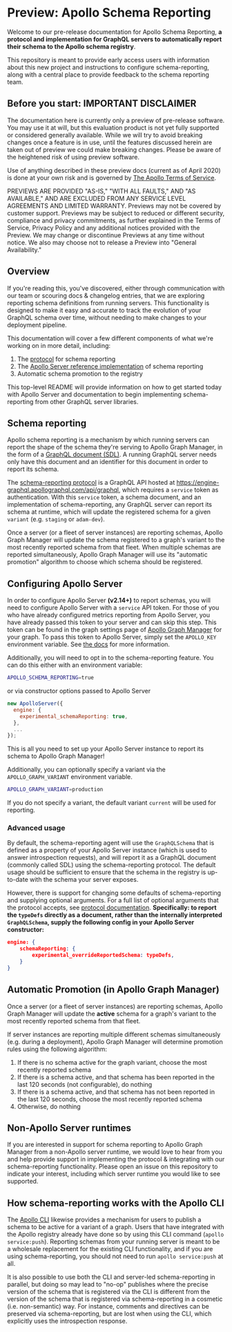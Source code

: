 # Preview: Apollo Schema Reporting

Welcome to our pre-release documentation for Apollo Schema Reporting, **a protocol and implementation for GraphQL servers to automatically report their schema to the Apollo schema registry**.

This repository is meant to provide early access users with information about this new project and instructions to configure schema-reporting, along with a central place to provide feedback to the schema reporting team.

## Before you start: IMPORTANT DISCLAIMER

The documentation here is currently only a preview of pre-release software. You may use it at will, but this evaluation product is not yet fully supported or considered generally available. While we will try to avoid breaking changes once a feature is in use, until the features discussed herein are taken out of preview we could make breaking changes. Please be aware of the heightened risk of using preview software.

Use of anything described in these preview docs (current as of April 2020) is done at your own risk and is governed by [The Apollo Terms of Service](https://www.apollographql.com/Apollo-Terms-of-Service.pdf).

PREVIEWS ARE PROVIDED "AS-IS," "WITH ALL FAULTS," AND "AS AVAILABLE," AND ARE EXCLUDED FROM ANY SERVICE LEVEL AGREEMENTS AND LIMITED WARRANTY. Previews may not be covered by customer support. Previews may be subject to reduced or different security, compliance and privacy commitments, as further explained in the Terms of Service, Privacy Policy and any additional notices provided with the Preview. We may change or discontinue Previews at any time without notice. We also may choose not to release a Preview into "General Availability."

## Overview

If you're reading this, you've discovered, either through communication with our team or scouring docs & changelog entries, that we are exploring reporting schema definitions from running servers. This functionality is designed to make it easy and accurate to track the evolution of your GraphQL schema over time, without needing to make changes to your deployment pipeline.

This documentation will cover a few different components of what we're working on in more detail, including:

1. The [protocol](./schema-reporting-protocol.md) for schema reporting
2. The [Apollo Server reference implementation](https://github.com/apollographql/apollo-server/pull/4084) of schema reporting
3. Automatic schema promotion to the registry

This top-level README will provide information on how to get started today with Apollo Server and documentation to begin implementing schema-reporting from other GraphQL server libraries.

## Schema reporting

Apollo schema reporting is a mechanism by which running servers can report the shape of the schema they're serving to Apollo Graph Manager, in the form of a [GraphQL document (SDL)](https://www.apollographql.com/docs/apollo-server/schema/schema/#the-schema-definition-language). A running GraphQL server needs only have this document and an identifier for this document in order to report its schema.

The [schema-reporting protocol](./schema-reporting-protocol.md) is a GraphQL API hosted at https://engine-graphql.apollographql.com/api/graphql, which requires a `service` token as authentication. With this `service` token, a schema document, and an implementation of schema-reporting, any GraphQL server can report its schema at runtime, which will update the registered schema for a given `variant` (e.g. `staging` or `adam-dev`).

Once a server (or a fleet of server instances) are reporting schemas, Apollo Graph Manager will update the schema registered to a graph's variant to the most recently reported schema from that fleet. When multiple schemas are reported simultaneously, Apollo Graph Manager will use its "automatic promotion" algorithm to choose which schema should be registered.

## Configuring Apollo Server

In order to configure Apollo Server **(v2.14+)** to report schemas, you will need to configure Apollo Server with a `service` API token. For those of you who have already configured metrics reporting from Apollo Server, you have already passed this token to your server and can skip this step. This token can be found in the graph settings page of [Apollo Graph Manager](https://engine.apollographql.com) for your graph. To pass this token to Apollo Server, simply set the `APOLLO_KEY` environment variable.  See [the docs](https://www.apollographql.com/docs/graph-manager/setup-analytics/) for more information.

Additionally, you will need to opt in to the schema-reporting feature. You can do this either with an environment variable:

```sh
APOLLO_SCHEMA_REPORTING=true
```

or via constructor options passed to Apollo Server

```js
new ApolloServer({
  engine: {
    experimental_schemaReporting: true,
  },
  ...
});
```

This is all you need to set up your Apollo Server instance to report its schema to Apollo Graph Manager!

Additionally, you can optionally specify a variant via the `APOLLO_GRAPH_VARIANT` environment variable.

```sh
APOLLO_GRAPH_VARIANT=production
```

If you do not specify a variant, the default variant `current` will be used for reporting.

### Advanced usage

By default, the schema-reporting agent will use the `GraphQLSchema` that is defined as a property of your Apollo Server instance (which is used to answer introspection requests), and will report it as a GraphQL document (commonly called SDL) using the schema-reporting protocol. The default usage should be sufficient to ensure that the schema in the registry is up-to-date with the schema your server exposes.

However, there is support for changing some defaults of schema-reporting and supplying optional arguments. For a full list of optional arguments that the protocol accepts, see [protocol documentation](./TODO!). **Specifically: to report the `typeDefs` directly as a document, rather than the internally interpreted `GraphQLSchema`, supply the following config in your Apollo Server constructor:**

```json
engine: {
	schemaReporting: {
		experimental_overrideReportedSchema: typeDefs,
	}
}
```

## Automatic Promotion (in Apollo Graph Manager)

Once a server (or a fleet of server instances) are reporting schemas, Apollo Graph Manager will update the **active** schema for a graph's variant to the most recently reported schema from that fleet.

If server instances are reporting multiple different schemas simultaneously (e.g. during a deployment), Apollo Graph Manager will determine promotion rules using the following algorithm:

1. If there is no schema active for the graph variant, choose the most recently reported schema
2. If there is a schema active, and that schema has been reported in the last 120 seconds (not configurable), do nothing
3. If there is a schema active, and that schema has not been reported in the last 120 seconds, choose the most recently reported schema
4. Otherwise, do nothing

## Non-Apollo Server runtimes

If you are interested in support for schema reporting to Apollo Graph Manager from a non-Apollo server runtime, we would love to hear from you and help provide support in implementing the protocol & integrating with our schema-reporting functionality. Please open an issue on this repository to indicate your interest, including which server runtime you would like to see supported.

## How schema-reporting works with the Apollo CLI

The [Apollo CLI](https://www.apollographql.com/docs/devtools/cli/) likewise provides a mechanism for users to publish a schema to be active for a variant of a graph. Users that have integrated with the Apollo registry already have done so by using this CLI command (`apollo service:push`). Reporting schemas from your running server is meant to be a wholesale replacement for the existing CLI functionality, and if you are using schema-reporting, you should not need to run `apollo service:push` at all.

It is also possible to use both the CLI and server-led schema-reporting in parallel, but doing so may lead to "no-op" publishes where the precise version of the schema that is registered via the CLI is different from the version of the schema that is registered via schema-reporting in a cosmetic (i.e. non-semantic) way. For instance, comments and directives can be preserved via schema-reporting, but are lost when using the CLI, which explicitly uses the introspection response.